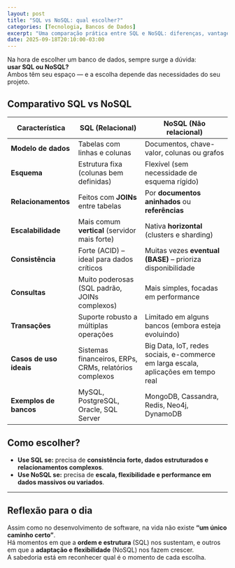 ```yaml
---
layout: post
title: "SQL vs NoSQL: qual escolher?"
categories: [Tecnologia, Bancos de Dados]
excerpt: "Uma comparação prática entre SQL e NoSQL: diferenças, vantagens e em quais cenários cada um se destaca."
date: 2025-09-18T20:10:00-03:00
---
```


Na hora de escolher um banco de dados, sempre surge a dúvida:  
**usar SQL ou NoSQL?**  
Ambos têm seu espaço — e a escolha depende das necessidades do seu projeto.

## Comparativo SQL vs NoSQL

| Característica           | SQL (Relacional)                                                                 | NoSQL (Não relacional)                                                                 |
|---------------------------|---------------------------------------------------------------------------------|----------------------------------------------------------------------------------------|
| **Modelo de dados**       | Tabelas com linhas e colunas                                                     | Documentos, chave-valor, colunas ou grafos                                             |
| **Esquema**               | Estrutura fixa (colunas bem definidas)                                           | Flexível (sem necessidade de esquema rígido)                                           |
| **Relacionamentos**       | Feitos com **JOINs** entre tabelas                                               | Por **documentos aninhados** ou **referências**                                        |
| **Escalabilidade**        | Mais comum **vertical** (servidor mais forte)                                    | Nativa **horizontal** (clusters e sharding)                                            |
| **Consistência**          | Forte (ACID) – ideal para dados críticos                                         | Muitas vezes **eventual (BASE)** – prioriza disponibilidade                            |
| **Consultas**             | Muito poderosas (SQL padrão, JOINs complexos)                                    | Mais simples, focadas em performance                                                   |
| **Transações**            | Suporte robusto a múltiplas operações                                            | Limitado em alguns bancos (embora esteja evoluindo)                                    |
| **Casos de uso ideais**   | Sistemas financeiros, ERPs, CRMs, relatórios complexos                          | Big Data, IoT, redes sociais, e-commerce em larga escala, aplicações em tempo real     |
| **Exemplos de bancos**    | MySQL, PostgreSQL, Oracle, SQL Server                                            | MongoDB, Cassandra, Redis, Neo4j, DynamoDB                                             |

## Como escolher?

- **Use SQL se:** precisa de **consistência forte, dados estruturados e relacionamentos complexos**.  
- **Use NoSQL se:** precisa de **escala, flexibilidade e performance em dados massivos ou variados**.  

---

## Reflexão para o dia
Assim como no desenvolvimento de software, na vida não existe **“um único caminho certo”**.  
Há momentos em que a **ordem e estrutura** (SQL) nos sustentam, e outros em que a **adaptação e flexibilidade** (NoSQL) nos fazem crescer.  
A sabedoria está em reconhecer qual é o momento de cada escolha.